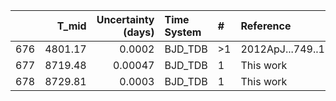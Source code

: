 |     |   T_mid |   Uncertainty (days) | Time System   | #   | Reference           |
|----:|--------:|---------------------:|:--------------|:----|:--------------------|
| 676 | 4801.17 |              0.0002  | BJD_TDB       | >1  | 2012ApJ...749..134H |
| 677 | 8719.48 |              0.00047 | BJD_TDB       | 1   | This work           |
| 678 | 8729.81 |              0.0003  | BJD_TDB       | 1   | This work           |